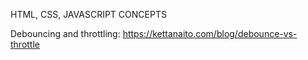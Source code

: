 HTML, CSS, JAVASCRIPT CONCEPTS


Debouncing and throttling: https://kettanaito.com/blog/debounce-vs-throttle
